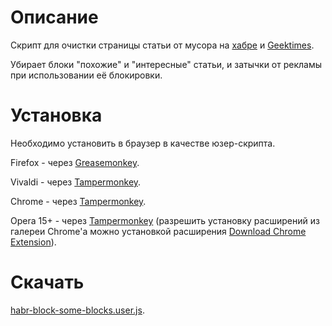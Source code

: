 # Описание

Скрипт для очистки страницы статьи от мусора на [хабре](http://habrahabr.ru/) и [Geektimes](http://geektimes.ru/).

Убирает блоки "похожие" и "интересные" статьи, и затычки от рекламы при использовании её блокировки.

# Установка

Необходимо установить в браузер в качестве юзер-скрипта.

Firefox - через [Greasemonkey](https://addons.mozilla.org/en-US/firefox/addon/greasemonkey).

Vivaldi - через [Tampermonkey](https://chrome.google.com/webstore/detail/tampermonkey/dhdgffkkebhmkfjojejmpbldmpobfkfo).

Chrome - через [Tampermonkey](https://chrome.google.com/webstore/detail/tampermonkey/dhdgffkkebhmkfjojejmpbldmpobfkfo).

Opera 15+ - через [Tampermonkey](https://chrome.google.com/webstore/detail/tampermonkey/dhdgffkkebhmkfjojejmpbldmpobfkfo) (разрешить установку расширений из галереи Chrome'а можно установкой расширения [Download Chrome Extension](https://addons.opera.com/en/extensions/details/download-chrome-extension-9)).

# Скачать

[habr-block-some-blocks.user.js](https://bitbucket.org/liiws/habr-block-some-blocks/downloads/habr-block-some-blocks.user.js).
